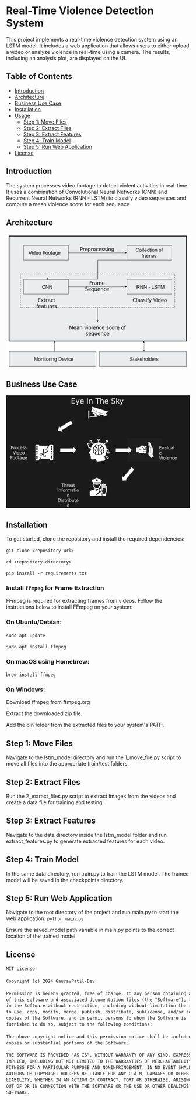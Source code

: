 # Real-Time Violence Detection System

This project implements a real-time violence detection system using an LSTM model. It includes a web application that allows users to either upload a video or analyze violence in real-time using a camera. The results, including an analysis plot, are displayed on the UI.

## Table of Contents
- [Introduction](#introduction)
- [Architecture](#architecture)
- [Business Use Case](#business-use-case)
- [Installation](#installation)
- [Usage](#usage)
  - [Step 1: Move Files](#step-1-move-files)
  - [Step 2: Extract Files](#step-2-extract-files)
  - [Step 3: Extract Features](#step-3-extract-features)
  - [Step 4: Train Model](#step-4-train-model)
  - [Step 5: Run Web Application](#step-5-run-web-application)
- [License](#License)
## Introduction

The system processes video footage to detect violent activities in real-time. It uses a combination of Convolutional Neural Networks (CNN) and Recurrent Neural Networks (RNN - LSTM) to classify video sequences and compute a mean violence score for each sequence.

## Architecture

![Architecture](architecture.png)

## Business Use Case

![Business Use Case](use_case.png)

## Installation

To get started, clone the repository and install the required dependencies:

`git clone <repository-url>`

`cd <repository-directory>`

`pip install -r requirements.txt`

### Install `ffmpeg` for Frame Extraction
FFmpeg is required for extracting frames from videos. Follow the instructions below to install FFmpeg on your system:
  ### On Ubuntu/Debian:

  `sudo apt update`

  `sudo apt install ffmpeg`

  ### On macOS using Homebrew:

  `brew install ffmpeg`

  ### On Windows:

  Download ffmpeg from ffmpeg.org

  Extract the downloaded zip file.

  Add the bin folder from the extracted files to your system's PATH.

## Step 1: Move Files
Navigate to the lstm_model directory and run the 1_move_file.py script to move all files into the appropriate train/test folders.

## Step 2: Extract Files
Run the 2_extract_files.py script to extract images from the videos and create a data file for training and testing.

## Step 3: Extract Features
Navigate to the data directory inside the lstm_model folder and run extract_features.py to generate extracted features for each video.

## Step 4: Train Model
In the same data directory, run train.py to train the LSTM model. The trained model will be saved in the checkpoints directory.

## Step 5: Run Web Application
Navigate to the root directory of the project and run main.py to start the web application:
`python main.py`

Ensure the saved_model path variable in main.py points to the correct location of the trained model

## License
```markdown
MIT License

Copyright (c) 2024 GauravPatil-Dev

Permission is hereby granted, free of charge, to any person obtaining a copy
of this software and associated documentation files (the "Software"), to deal
in the Software without restriction, including without limitation the rights
to use, copy, modify, merge, publish, distribute, sublicense, and/or sell
copies of the Software, and to permit persons to whom the Software is
furnished to do so, subject to the following conditions:

The above copyright notice and this permission notice shall be included in all
copies or substantial portions of the Software.

THE SOFTWARE IS PROVIDED "AS IS", WITHOUT WARRANTY OF ANY KIND, EXPRESS OR
IMPLIED, INCLUDING BUT NOT LIMITED TO THE WARRANTIES OF MERCHANTABILITY,
FITNESS FOR A PARTICULAR PURPOSE AND NONINFRINGEMENT. IN NO EVENT SHALL THE
AUTHORS OR COPYRIGHT HOLDERS BE LIABLE FOR ANY CLAIM, DAMAGES OR OTHER
LIABILITY, WHETHER IN AN ACTION OF CONTRACT, TORT OR OTHERWISE, ARISING FROM,
OUT OF OR IN CONNECTION WITH THE SOFTWARE OR THE USE OR OTHER DEALINGS IN THE
SOFTWARE.
